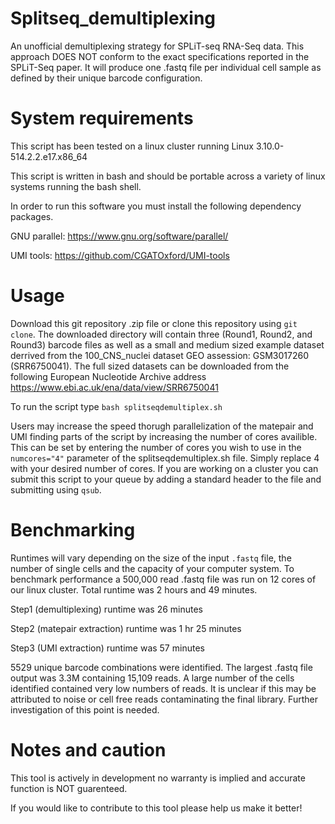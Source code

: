 # Splitseq_demultiplexing
An unofficial demultiplexing strategy for SPLiT-seq RNA-Seq data.  This approach DOES NOT conform to the exact specifications reported in the SPLiT-Seq paper. It will produce one .fastq file per individual cell sample as defined by their unique barcode configuration.  

# System requirements
This script has been tested on a linux cluster running Linux 3.10.0-514.2.2.e17.x86_64 

This script is written in bash and should be portable across a variety of linux systems running the bash shell.

In order to run this software you must install the following dependency packages.

GNU parallel: https://www.gnu.org/software/parallel/

UMI tools: https://github.com/CGATOxford/UMI-tools

# Usage
Download this git repository .zip file or clone this repository using `git clone`. The downloaded directory will contain three (Round1, Round2, and Round3) barcode files as well as a small and medium sized example dataset derrived from the 100_CNS_nuclei dataset GEO assession: GSM3017260 (SRR6750041).  The full sized datasets can be downloaded from the following European Nucleotide Archive address https://www.ebi.ac.uk/ena/data/view/SRR6750041

To run the script type `bash splitseqdemultiplex.sh`

Users may increase the speed thorugh parallelization of the matepair and UMI finding parts of the script by increasing the number of cores availible.  This can be set by entering the number of cores you wish to use in the `numcores="4"` parameter of the splitseqdemultiplex.sh file. Simply replace 4 with your desired number of cores.  If you are working on a cluster you can submit this script to your queue by adding a standard header to the file and submitting using `qsub`.

# Benchmarking
Runtimes will vary depending on the size of the input `.fastq` file, the number of single cells and the capacity of your computer system. To benchmark performance a 500,000 read .fastq file was run on 12 cores of our linux cluster.  Total runtime was 2 hours and 49 minutes. 

Step1 (demultiplexing) runtime was 26 minutes

Step2 (matepair extraction) runtime was 1 hr 25 minutes

Step3 (UMI extraction) runtime was 57 minutes

5529 unique barcode combinations were identified.  The largest .fastq file output was 3.3M containing 15,109 reads. A large number of the cells identified contained very low numbers of reads. It is unclear if this may be attributed to noise or cell free reads contaminating the final library.  Further investigation of this point is needed.

# Notes and caution
This tool is actively in development no warranty is implied and accurate function is NOT guarenteed.  

If you would like to contribute to this tool please help us make it better! 
